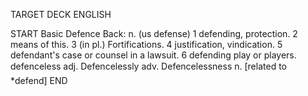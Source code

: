 TARGET DECK
ENGLISH

START
Basic
Defence
Back: n. (us defense) 1 defending, protection. 2 means of this. 3 (in pl.) Fortifications. 4 justification, vindication. 5 defendant's case or counsel in a lawsuit. 6 defending play or players.  defenceless adj. Defencelessly adv. Defencelessness n. [related to *defend]
END
